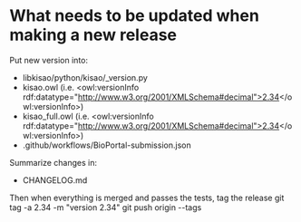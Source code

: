 # What needs to be updated when making a new release

Put new version into:
* libkisao/python/kisao/_version.py
* kisao.owl (i.e. <owl:versionInfo rdf:datatype="http://www.w3.org/2001/XMLSchema#decimal">2.34</owl:versionInfo>)
* kisao_full.owl (i.e. <owl:versionInfo rdf:datatype="http://www.w3.org/2001/XMLSchema#decimal">2.34</owl:versionInfo>)
* .github/workflows/BioPortal-submission.json

Summarize changes in:
* CHANGELOG.md

Then when everything is merged and passes the tests, tag the release
git tag -a 2.34 -m "version 2.34"
git push origin --tags